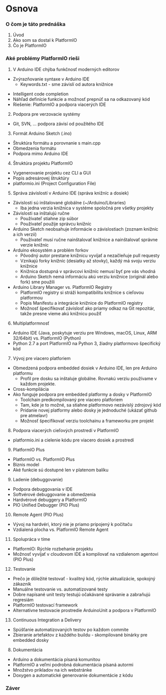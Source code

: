 # Osnova

### O čom je táto prednáška
1. Úvod
2. Ako som sa dostal k PlatformIO
3. Čo je PlatformIO

### Aké problémy PlatformIO rieši
1. V Arduino IDE chýba funkčnosť moderných editorov
  * Zvýrazňovanie syntaxe v Arduino IDE
    * Keywords.txt - sme závislí od autora knižnice
 - Intelligent code completion
 - Náhľad definície funkcie a možnosť prepnúť sa na odkazovaný kód
 - Riešenie: PlatformIO a podpora viacerých IDE

2. Podpora pre verzovacie systémy
  * Git, SVN, ... podpora závisí od použitého IDE

3. Formát Arduino Sketch (.ino)
  * Štruktúra formátu a porovnanie s main.cpp
  * Obmedzenia formátu
  * Podpora mimo Arduino IDE

4. Štruktúra projektu PlatformIO
  * Vygenerovanie projektu cez CLI a GUI
  * Popis adresárovej štruktúry
  * platformio.ini (Project Configuration File)

5. Správa závislostí v Arduino IDE (správa knižníc a dosiek)
  * Závislosti sú inštalované globálne (\~/Arduino/Libraries)
    * Iba jedna verzia knižnica v systéme spoločná pre všetky projekty
  * Závislosti sa inštalujú ručne
    * Používateľ stiahne zip súbor
    * Používateľ použije správcu knižníc
  * Arduino Sketch neobsahuje informácie o závislostiach (zoznam knižníc a ich verzií)
    * Používateľ musí ručne nainštalovať knižnice a nainštalovať správne verzie knižníc
  * Arduino ekosystém a problém forkov
    * Pôvodný autor prestane knižnicu vyvíjať a nezačleňuje pull requesty
    * Vznikajú forky knižníc (desiatky až stovky), každý má svoju verziu knižnice
    * Knižnica dostupná v správcovi knižníc nemusí byť pre vás vhodná
    * Arduino Sketch nemá informáciu akú verziu knižnice (originál alebo fork) sme použili
  * Arduino Library Manager vs. PlatformIO Registry
    * PlatformIO registry si stráži kompatibilitu knižnice s cieľovou platformou
    * Popis Manifestu a integrácie knižnice do PlatformIO registry
    * Možnosť špecifikovať závislosť ako priamy odkaz na Git repozitár, takže presne vieme akú knižnicu použiť

6. Multiplatformnosť
  * Arduino IDE (Java, poskytuje verziu pre Windows, macOS, Linux, ARM 32/64bit) vs. PlatformIO (Python)
  * Python 2.7 a port PlatformIO na Python 3, žiadny platformovo špecifický kód

7. Vývoj pre viacero platforiem
 * Obmedzená podpora embedded dosiek v Arduino IDE, len pre Arduino platformu
   * Profil pre dosku sa inštaluje globálne. Rovnakú verziu používame v každom projekte.
 * Cross-kompilácia
 * Ako funguje podpora pre embedded platformy a dosky v PlatformIO
   * Toolchain predkompilovaný pre viacero platforiem
   * Tam, kde je to možné, sa stiahne platformovo nezávislý zdrojový kód
   * Pridanie novej platformy alebo dosky je jednoduché (ukázať github pre atmelavr)
   * Možnosť špecifikovať verziu toolchainu a frameworku pre projekt

8. Podpora viacerých cieľových prostredí v PlatformIO
  * platformio.ini a cielenie kódu pre viacero dosiek a prostredí

9. PlatformIO Plus
  * PlatformIO vs. PlatformIO Plus
  * Biznis model
  * Aké funkcie sú dostupné len v platenom balíku

9. Ladenie (debuggovanie)
  * Podpora debuggovania v IDE
  * Softvérové debuggovanie a obmedzenia
  * Hardvérové debuggery a PlatformIO
  * PIO Unified Debugger (PIO Plus)

10. Remote Agent (PIO Plus)
  * Vývoj na hardvéri, ktorý nie je priamo pripojený k počítaču
  * Vzdialená plocha vs. PlatformIO Remote Agent

11. Spolupráca v tíme
  * PlatformIO: Rýchle rozbehanie projektu
  * Možnosť vyvíjať v cloudovom IDE a kompilovať na vzdialenom agentovi (PIO Plus)

12. Testovanie
  * Prečo je dôležité testovať - kvalitný kód, rýchle aktualizácie, spokojný zákazník
  * Manuálne testovanie vs. automatizované testy
  * Dobre napísané unit testy testujú očakávané správanie a zabraňujú regresiám
  * PlatformIO testovací framework
  * Alternatívne testovacie prostredie ArduinoUnit a podpora v PlatformIO

13. Continuous Integration a Delivery
  * Spúšťanie automatizovaných testov po každom commite
  * Zbieranie artefaktov z každého buildu - skompilované binárky pre embedded dosky

8. Dokumentácia
  * Arduino a dokumentácia písaná komunitou
  * PlatformIO a veľmi podrobná dokumentácia písaná autormi
  * Množstvo príkladov na ich webstránke
  * Doxygen a automatické generovanie dokumentácie z kódu

### Záver